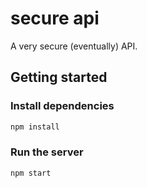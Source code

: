 # secure api

A very secure (eventually) API.

## Getting started

### Install dependencies

```bash
npm install
```

### Run the server

```bash
npm start
```